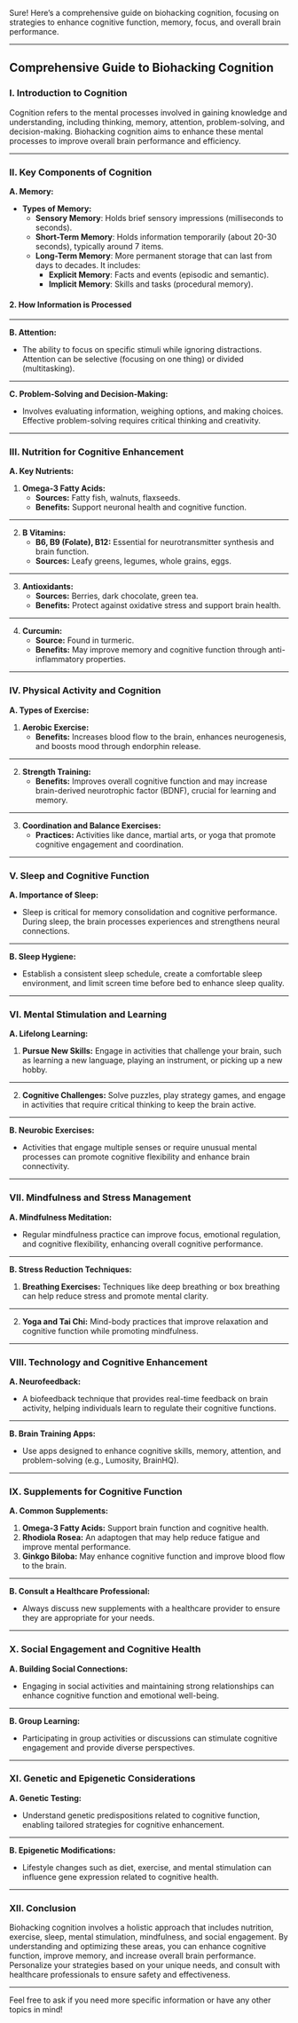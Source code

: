 Sure! Here’s a comprehensive guide on biohacking cognition, focusing on strategies to enhance cognitive function, memory, focus, and overall brain performance.

---

## Comprehensive Guide to Biohacking Cognition

### **I. Introduction to Cognition**

Cognition refers to the mental processes involved in gaining knowledge and understanding, including thinking, memory, attention, problem-solving, and decision-making. Biohacking cognition aims to enhance these mental processes to improve overall brain performance and efficiency.

---

### **II. Key Components of Cognition**

**A. Memory:**

- **Types of Memory:**
    - **Sensory Memory**: Holds brief sensory impressions (milliseconds to seconds).
    - **Short-Term Memory**: Holds information temporarily (about 20-30 seconds), typically around 7 items.
    - **Long-Term Memory**: More permanent storage that can last from days to decades. It includes:
        - **Explicit Memory**: Facts and events (episodic and semantic).
        - **Implicit Memory**: Skills and tasks (procedural memory).

#### 2. **How Information is Processed**
---

**B. Attention:**
- The ability to focus on specific stimuli while ignoring distractions. Attention can be selective (focusing on one thing) or divided (multitasking).

---

**C. Problem-Solving and Decision-Making:**
- Involves evaluating information, weighing options, and making choices. Effective problem-solving requires critical thinking and creativity.

---

### **III. Nutrition for Cognitive Enhancement**

**A. Key Nutrients:**
1. **Omega-3 Fatty Acids:**
   - **Sources:** Fatty fish, walnuts, flaxseeds.
   - **Benefits:** Support neuronal health and cognitive function.

---

2. **B Vitamins:**
   - **B6, B9 (Folate), B12:** Essential for neurotransmitter synthesis and brain function.
   - **Sources:** Leafy greens, legumes, whole grains, eggs.

---

3. **Antioxidants:**
   - **Sources:** Berries, dark chocolate, green tea.
   - **Benefits:** Protect against oxidative stress and support brain health.

---

4. **Curcumin:**
   - **Source:** Found in turmeric.
   - **Benefits:** May improve memory and cognitive function through anti-inflammatory properties.

---

### **IV. Physical Activity and Cognition**

**A. Types of Exercise:**
1. **Aerobic Exercise:**
   - **Benefits:** Increases blood flow to the brain, enhances neurogenesis, and boosts mood through endorphin release.

---

2. **Strength Training:**
   - **Benefits:** Improves overall cognitive function and may increase brain-derived neurotrophic factor (BDNF), crucial for learning and memory.

---

3. **Coordination and Balance Exercises:**
   - **Practices:** Activities like dance, martial arts, or yoga that promote cognitive engagement and coordination.

---

### **V. Sleep and Cognitive Function**

**A. Importance of Sleep:**
- Sleep is critical for memory consolidation and cognitive performance. During sleep, the brain processes experiences and strengthens neural connections.

---

**B. Sleep Hygiene:**
- Establish a consistent sleep schedule, create a comfortable sleep environment, and limit screen time before bed to enhance sleep quality.

---

### **VI. Mental Stimulation and Learning**

**A. Lifelong Learning:**
1. **Pursue New Skills:** Engage in activities that challenge your brain, such as learning a new language, playing an instrument, or picking up a new hobby.

---

2. **Cognitive Challenges:** Solve puzzles, play strategy games, and engage in activities that require critical thinking to keep the brain active.

---

**B. Neurobic Exercises:**
- Activities that engage multiple senses or require unusual mental processes can promote cognitive flexibility and enhance brain connectivity.

---

### **VII. Mindfulness and Stress Management**

**A. Mindfulness Meditation:**
- Regular mindfulness practice can improve focus, emotional regulation, and cognitive flexibility, enhancing overall cognitive performance.

---

**B. Stress Reduction Techniques:**
1. **Breathing Exercises:** Techniques like deep breathing or box breathing can help reduce stress and promote mental clarity.

---

2. **Yoga and Tai Chi:** Mind-body practices that improve relaxation and cognitive function while promoting mindfulness.

---

### **VIII. Technology and Cognitive Enhancement**

**A. Neurofeedback:**
- A biofeedback technique that provides real-time feedback on brain activity, helping individuals learn to regulate their cognitive functions.

---

**B. Brain Training Apps:**
- Use apps designed to enhance cognitive skills, memory, attention, and problem-solving (e.g., Lumosity, BrainHQ).

---

### **IX. Supplements for Cognitive Function**

**A. Common Supplements:**
1. **Omega-3 Fatty Acids:** Support brain function and cognitive health.
2. **Rhodiola Rosea:** An adaptogen that may help reduce fatigue and improve mental performance.
3. **Ginkgo Biloba:** May enhance cognitive function and improve blood flow to the brain.

---

**B. Consult a Healthcare Professional:**
- Always discuss new supplements with a healthcare provider to ensure they are appropriate for your needs.

---

### **X. Social Engagement and Cognitive Health**

**A. Building Social Connections:**
- Engaging in social activities and maintaining strong relationships can enhance cognitive function and emotional well-being.

---

**B. Group Learning:**
- Participating in group activities or discussions can stimulate cognitive engagement and provide diverse perspectives.

---

### **XI. Genetic and Epigenetic Considerations**

**A. Genetic Testing:**
- Understand genetic predispositions related to cognitive function, enabling tailored strategies for cognitive enhancement.

---

**B. Epigenetic Modifications:**
- Lifestyle changes such as diet, exercise, and mental stimulation can influence gene expression related to cognitive health.

---

### **XII. Conclusion**

Biohacking cognition involves a holistic approach that includes nutrition, exercise, sleep, mental stimulation, mindfulness, and social engagement. By understanding and optimizing these areas, you can enhance cognitive function, improve memory, and increase overall brain performance. Personalize your strategies based on your unique needs, and consult with healthcare professionals to ensure safety and effectiveness.

---

Feel free to ask if you need more specific information or have any other topics in mind!